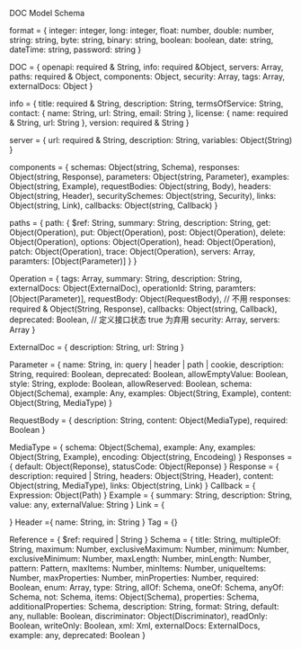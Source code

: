 DOC
  Model
    Schema

format = {
  integer: integer,
  long: integer,
  float: number,
  double: number,
  string: string,
  byte: string,
  binary: string,
  boolean: boolean,
  date: string,
  dateTime: string,
  password: string
}

DOC = {
  openapi: required & String,
  info: required &Object,
  servers: Array,
  paths: required & Object,
  components: Object,
  security: Array,
  tags: Array,
  externalDocs: Object
}

info = {
  title: required & String,
  description: String,
  termsOfService: String,
  contact: {
    name: String,
    url: String,
    email: String
  },
  license: {
    name: required & String,
    url: String
  },
  version: required & String
}

server = {
  url: required & String,
  description: String,
  variables: Object(String)
}

components = {
  schemas: Object(string, Schema),
  responses: Object(string, Response),
  parameters: Object(string, Parameter),
  examples: Object(string, Example),
  requestBodies: Object(string, Body),
  headers: Object(string, Header),
  securitySchemes: Object(string, Security),
  links: Object(string, Link),
  callbacks: Object(string, Callback)
}

paths = {
  path: {
    $ref: String,
    summary: String,
    description: String,
    get: Object(Operation),
    put: Object(Operation),
    post: Object(Operation),
    delete: Object(Operation),
    options: Object(Operation),
    head: Object(Operation),
    patch: Object(Operation),
    trace: Object(Operation),
    servers: Array,
    paramters: [Object(Parameter)]
  }
}

Operation = {
  tags: Array,
  summary: String,
  description: String,
  externalDocs: Object(ExternalDoc),
  operationId: String,
  paramters: [Object(Parameter)],
  requestBody: Object(RequestBody), // 不用
  responses: required & Object(String, Response),
  callbacks: Object(string, Callback),
  deprecated: Boolean, // 定义接口状态 true 为弃用
  security: Array,
  servers: Array
}

ExternalDoc = {
  description: String,
  url: String
}

Parameter = {
  name: String,
  in: query | header | path | cookie,
  description: String,
  required: Boolean,
  deprecated: Boolean,
  allowEmptyValue: Boolean,
  style: String,
  explode: Boolean,
  allowReserved: Boolean,
  schema: Object(Schema),
  example: Any,
  examples: Object(String, Example),
  content: Object(String, MediaType)
}

RequestBody = {
  description: String,
  content: Object(MediaType),
  required: Boolean
}

MediaType = {
  schema: Object(Schema),
  example: Any,
  examples: Object(String, Example),
  encoding: Object(string, Encodeing)
}
Responses = {
  default: Object(Reponse),
  statusCode: Object(Reponse)
}
Response = {
  description: required | String,
  headers: Object(String, Header),
  content: Object(string, MediaType),
  links: Object(string, Link)
}
Callback = {
  Expression: Object(Path)
}
Example = {
  summary: String,
  description: String,
  value: any,
  externalValue: String
}
Link = {

}
Header ={
  name: String,
  in: String
}
Tag = {}

Reference = {
  $ref: required | String
}
Schema = {
  title: String,
  multipleOf: String,
  maximum: Number,
  exclusiveMaximum: Number,
  minimum: Number,
  exclusiveMinimum: Number,
  maxLength: Number,
  minLength: Number,
  pattern: Pattern,
  maxItems: Number,
  minItems: Number,
  uniqueItems: Number,
  maxProperties: Number,
  minProperties: Number,
  required: Boolean,
  enum: Array,
  type: String,
  allOf: Schema,
  oneOf: Schema,
  anyOf: Schema,
  not: Schema,
  items: Object(Schema),
  properties: Schema,
  additionalProperties: Schema,
  description: String,
  format: String,
  default: any,
  nullable: Boolean,
  discriminator: Object(Discriminator),
  readOnly: Boolean,
  writeOnly: Boolean,
  xml: Xml,
  externalDocs: ExternalDocs,
  example: any,
  deprecated: Boolean
}